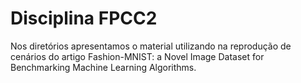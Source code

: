 # Disciplina FPCC2

Nos diretórios apresentamos o material utilizando na reprodução de cenários do artigo 
Fashion-MNIST: a Novel Image Dataset for Benchmarking Machine Learning Algorithms. 
